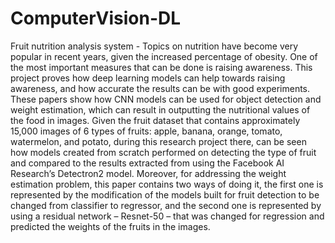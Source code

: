 # ComputerVision-DL
Fruit nutrition analysis system - 
Topics on nutrition have become very popular in recent years, given the increased percentage of obesity. One of the most important measures that can be done is raising awareness. This project proves how deep learning models can help towards raising awareness, and how accurate the results can be with good experiments. These papers show how CNN models can be used for object detection and weight estimation, which can result in outputting the nutritional values of the food in images. Given the fruit dataset that contains approximately 15,000 images of 6 types of fruits: apple, banana, orange, tomato, watermelon, and potato, during this research project there, can be seen how models created from scratch performed on detecting the type of fruit and compared to the results extracted from using the Facebook AI Research’s Detectron2 model. Moreover, for addressing the weight estimation problem, this paper contains two ways of doing it, the first one is represented by the modification of the models built for fruit detection to be changed from classifier to regressor, and the second one is represented by using a residual network – Resnet-50 – that was changed for regression and predicted the weights of the fruits in the images.

